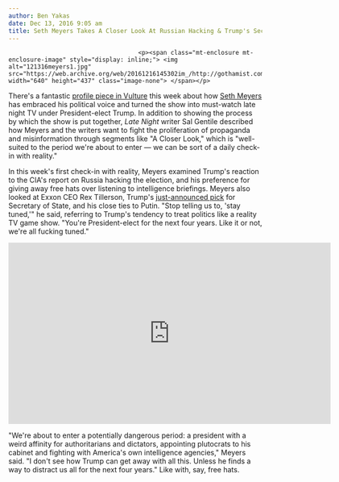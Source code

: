 ```yaml
---
author: Ben Yakas
date: Dec 13, 2016 9:05 am
title: Seth Meyers Takes A Closer Look At Russian Hacking & Trump's Secretary Of State Pick
---
```


	
										<p><span class="mt-enclosure mt-enclosure-image" style="display: inline;"> <img alt="121316meyers1.jpg" src="https://web.archive.org/web/20161216145302im_/http://gothamist.com/attachments/byakas/121316meyers1.jpg" width="640" height="437" class="image-none"> </span></p>

<p>There&apos;s a fantastic <a href="https://web.archive.org/web/20161216145302/http://www.vulture.com/2016/12/seth-meyers-late-night-c-v-r.html">profile piece in Vulture</a> this week about how <a href="https://web.archive.org/web/20161216145302/http://gothamist.com/tags/sethmeyers">Seth Meyers</a> has embraced his political voice and turned the show into must-watch late night TV under President-elect Trump. In addition to showing the process by which the show is put together, <em>Late Night</em> writer Sal Gentile described how Meyers and the writers want to fight the proliferation of propaganda and misinformation through segments like &quot;A Closer Look,&quot; which is &quot;well-suited to the period we&apos;re about to enter &#x2014; we can be sort of a daily check-in with reality.&quot;</p>

<p>In this week&apos;s first check-in with reality, Meyers examined Trump&apos;s reaction to the CIA&apos;s report on Russia hacking the election, and his preference for giving away free hats over listening to intelligence briefings. Meyers also looked at Exxon CEO Rex Tillerson, Trump&apos;s <a href="https://web.archive.org/web/20161216145302/http://www.nytimes.com/2016/12/12/us/politics/rex-tillerson-secretary-of-state-trump.html?_r=0">just-announced pick</a> for Secretary of State, and his close ties to Putin.  &quot;Stop telling us to, &apos;stay tuned,&apos;&quot; he said, referring to Trump&apos;s tendency to treat politics like a reality TV game show. &quot;You&apos;re President-elect for the next four years. Like it or not, we&apos;re all fucking tuned.&quot; </p>

<p><iframe width="640" height="360" src="https://web.archive.org/web/20161216145302if_/https://www.youtube.com/embed/mSb-eHbNjrQ" frameborder="0" allowfullscreen></iframe></p>

<p>&quot;We&apos;re about to enter a potentially dangerous period: a president with a weird affinity for authoritarians and dictators, appointing plutocrats to his cabinet and fighting with America&apos;s own intelligence agencies,&quot; Meyers said. &quot;I don&apos;t see how Trump can get away with all this. Unless he finds a way to distract us all for the next four years.&quot; Like with, say, free hats.</p>					
										
									
				